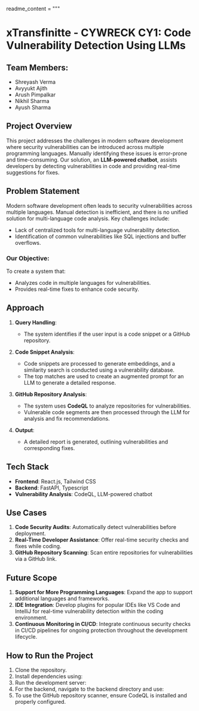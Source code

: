 readme_content = """
# xTransfinitte - CYWRECK CY1: Code Vulnerability Detection Using LLMs

## Team Members:
- Shreyash Verma
- Avyyukt Ajith
- Arush Pimpalkar
- Nikhil Sharma
- Ayush Sharma

## Project Overview
This project addresses the challenges in modern software development where security vulnerabilities can be introduced across multiple programming languages. Manually identifying these issues is error-prone and time-consuming. Our solution, an **LLM-powered chatbot**, assists developers by detecting vulnerabilities in code and providing real-time suggestions for fixes.

## Problem Statement
Modern software development often leads to security vulnerabilities across multiple languages. Manual detection is inefficient, and there is no unified solution for multi-language code analysis. Key challenges include:
- Lack of centralized tools for multi-language vulnerability detection.
- Identification of common vulnerabilities like SQL injections and buffer overflows.

### Our Objective:
To create a system that:
- Analyzes code in multiple languages for vulnerabilities.
- Provides real-time fixes to enhance code security.

## Approach
1. **Query Handling**: 
   - The system identifies if the user input is a code snippet or a GitHub repository.
   
2. **Code Snippet Analysis**:
   - Code snippets are processed to generate embeddings, and a similarity search is conducted using a vulnerability database.
   - The top matches are used to create an augmented prompt for an LLM to generate a detailed response.
   
3. **GitHub Repository Analysis**:
   - The system uses **CodeQL** to analyze repositories for vulnerabilities.
   - Vulnerable code segments are then processed through the LLM for analysis and fix recommendations.
   
4. **Output**:
   - A detailed report is generated, outlining vulnerabilities and corresponding fixes.

## Tech Stack
- **Frontend**: React.js, Tailwind CSS
- **Backend**: FastAPI, Typescript
- **Vulnerability Analysis**: CodeQL, LLM-powered chatbot

## Use Cases
1. **Code Security Audits**: Automatically detect vulnerabilities before deployment.
2. **Real-Time Developer Assistance**: Offer real-time security checks and fixes while coding.
3. **GitHub Repository Scanning**: Scan entire repositories for vulnerabilities via a GitHub link.

## Future Scope
1. **Support for More Programming Languages**: Expand the app to support additional languages and frameworks.
2. **IDE Integration**: Develop plugins for popular IDEs like VS Code and IntelliJ for real-time vulnerability detection within the coding environment.
3. **Continuous Monitoring in CI/CD**: Integrate continuous security checks in CI/CD pipelines for ongoing protection throughout the development lifecycle.

## How to Run the Project
1. Clone the repository.
2. Install dependencies using:
3. Run the development server:
4. For the backend, navigate to the backend directory and use:
5. To use the GitHub repository scanner, ensure CodeQL is installed and properly configured.

